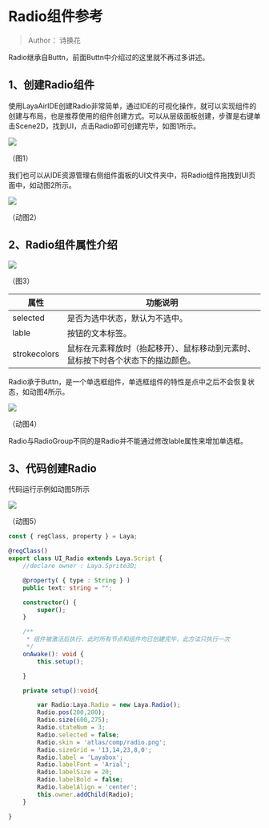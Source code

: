 # Radio组件参考

> Author：  诗换花

Radio继承自Buttn，前面Buttn中介绍过的这里就不再过多讲述。

[Radio API]:https://layaair.layabox.com/3.x/api/Chinese/index.html?version=3.0.0&type=2D&category=UI&class=laya.ui.Radio



## 1、创建Radio组件

 使用LayaAirIDE创建Radio非常简单，通过IDE的可视化操作，就可以实现组件的创建与布局，也是推荐使用的组件创建方式。可以从层级面板创建，步骤是右键单击Scene2D，找到UI，点击Radio即可创建完毕，如图1所示。

![](img/1.png) 

（图1）

 我们也可以从IDE资源管理右侧组件面板的UI文件夹中，将Radio组件拖拽到UI页面中，如动图2所示。

![](img/2.gif) 

（动图2）

## 2、Radio组件属性介绍

![](img/3.png) 

（图3）

| 属性         | 功能说明                                                     |
| ------------ | ------------------------------------------------------------ |
| selected     | 是否为选中状态，默认为不选中。                               |
| lable        | 按钮的文本标签。                                             |
| strokecolors | 鼠标在元素释放时（抬起移开）、鼠标移动到元素时、鼠标按下时各个状态下的描边颜色。 |

Radio承于Buttn，是一个单选框组件，单选框组件的特性是点中之后不会恢复状态，如动图4所示。

![](img/4.gif) 

（动图4）

Radio与RadioGroup不同的是Radio并不能通过修改lable属性来增加单选框。

## 3、代码创建Radio

代码运行示例如动图5所示

![](img/5.gif) 

（动图5）

```typescript
const { regClass, property } = Laya;

@regClass()
export class UI_Radio extends Laya.Script {
    //declare owner : Laya.Sprite3D;

    @property( { type : String } )
    public text: string = "";

    constructor() {
        super();
    }

    /**
     * 组件被激活后执行，此时所有节点和组件均已创建完毕，此方法只执行一次
     */
    onAwake(): void {
        this.setup();

    }

    private setup():void{

        var Radio:Laya.Radio = new Laya.Radio();
        Radio.pos(200,200);
        Radio.size(600,275);
        Radio.stateNum = 3;
        Radio.selected = false;
        Radio.skin = 'atlas/comp/radio.png';
        Radio.sizeGrid = '13,14,23,8,0';
        Radio.label = 'Layabox';
        Radio.labelFont = 'Arial';
        Radio.labelSize = 20;
        Radio.labelBold = false;
        Radio.labelAlign = 'center';
        this.owner.addChild(Radio);
    }

}
```

